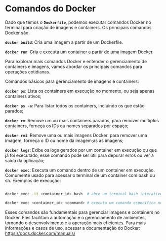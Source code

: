 # Comandos do Docker

Dado que temos o **`Dockerfile`**, podemos executar comandos Docker no terminal para criação de imagens e containers. Os principais comandos Docker são: 

**`docker build`**: Cria uma imagem a partir de um Dockerfile. 

**`docker run`**: Cria e executa um container a partir de uma imagem Docker. 

Para explorar mais comandos Docker e entender o gerenciamento de containers e imagens, vamos abordar os principais comandos para operações cotidianas. 

Comandos básicos para gerenciamento de imagens e containers: 

**`docker ps`**: Lista os containers em execução no momento, ou seja apenas containers ativos; 

**`docker ps -a`**: Para listar todos os containers, incluindo os que estão parados; 

**`docker rm`**: Remove um ou mais containers parados, para remover múltiplos containers, forneça os IDs ou nomes separados por espaço; 

**`docker rmi`**: Remove uma ou mais imagens Docker. para remover uma imagem, forneça o ID ou nome da imagem;as as imagens; 

**`docker logs`**: Exibe os logs gerados por um container em execução ou que já foi executado, esse comando pode ser útil para depurar erros ou ver a saída da aplicação; 

**`docker exec`**: Executa um comando dentro de um container em execução. Comumente usado para acessar o terminal de um container com bash ou sh. Exemplos de execução: 

```bash 

docker exec -it <container_id> bash  # abre um terminal bash interativo dentro do container 

docker exec <container_id> <command> # executa um comando específico no container 

``` 

Esses comandos são fundamentais para gerenciar imagens e containers no Docker. Eles facilitam a automação e o gerenciamento de ambientes, tornando o desenvolvimento e a operação mais eficientes. Para mais informações e casos de uso, acessar a documentação do Docker: https://docs.docker.com/manuals/